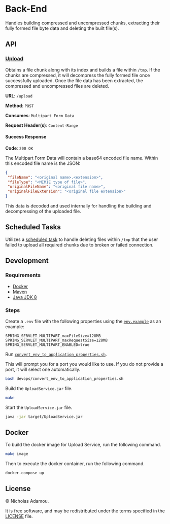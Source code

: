 # Back-End

Handles building compressed and uncompressed chunks, extracting their fully formed file byte data and deleting the built file(s).

## API

### [Upload](src/main/java/com/nicholasadamou/upload/service/services/UploadService.java)

Obtains a file chunk along with its index and builds a file within `/tmp`. If the chunks are compressed, it will decompress the fully formed file once successfully uploaded. Once the file data has been extracted, the compressed and uncompressed files are deleted.

**URL**: `/upload`

**Method**: `POST`

**Consumes**: `Multipart Form Data`

**Request Header(s)**: `Content-Range`

#### Success Response

**Code**: `200 OK`

The Multipart Form Data will contain a base64 encoded file name. Within this encoded file name is the JSON:

```json
{
 "fileName": "<original name>.<extension>",
 "fileType": "<MIMIE type of file>",
 "originalFileName": "<original file name>",
 "originalFileExtension": "<original file extension>"
}
```

This data is decoded and used internally for handling the building and decompressing of the uploaded file.

## Scheduled Tasks

Utilizes a [scheduled task](src/main/java/com/nicholasadamou/upload/service/job/Jobs.java) to handle deleting files within  `/tmp` that the user failed to upload all required chunks due to broken or failed connection.

## Development

### Requirements

- [Docker](http://docker.com/)
- [Maven](https://maven.apache.org/)
- [Java JDK 8](https://www.oracle.com/java/technologies/downloads/)

### Steps

Create a `.env` file with the following properties using the [`env.example`](env.example) as an example:

```
SPRING_SERVLET_MULTIPART_maxFileSize=128MB
SPRING_SERVLET_MULTIPART_maxRequestSize=128MB
SPRING_SERVLET_MULTIPART_ENABLED=true
```

Run [`convert_env_to_application_properties.sh`](devops/convert_env_to_application_properties.sh).

This will prompt you for a port you would like to use. If you do not provide a port, it will select one automatically.

```bash
bash devops/convert_env_to_application_properties.sh
```

Build the `UploadService.jar` file.

```bash
make
```

Start the `UploadService.jar` file.

```bash
java -jar target/UploadService.jar
```

## Docker

To build the docker image for Upload Service, run the following command.

```bash
make image
```

Then to execute the docker container, run the following command.

```bash
docker-compose up
```

## License

© Nicholas Adamou.

It is free software, and may be redistributed under the terms specified in the [LICENSE] file.

[license]: LICENSE
